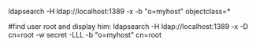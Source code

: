 

ldapsearch -H ldap://localhost:1389 -x -b "o=myhost" objectclass=*

#find user root and display him:
ldapsearch -H ldap://localhost:1389 -x -D cn=root -w secret -LLL -b "o=myhost" cn=root